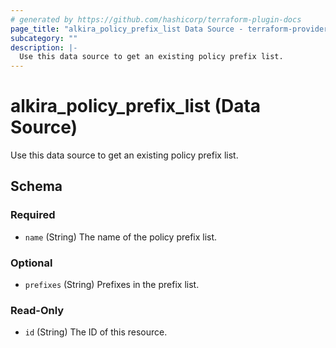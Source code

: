 ```yaml
---
# generated by https://github.com/hashicorp/terraform-plugin-docs
page_title: "alkira_policy_prefix_list Data Source - terraform-provider-alkira"
subcategory: ""
description: |-
  Use this data source to get an existing policy prefix list.
---
```


# alkira_policy_prefix_list (Data Source)

Use this data source to get an existing policy prefix list.



<!-- schema generated by tfplugindocs -->
## Schema

### Required

- `name` (String) The name of the policy prefix list.

### Optional

- `prefixes` (String) Prefixes in the prefix list.

### Read-Only

- `id` (String) The ID of this resource.
